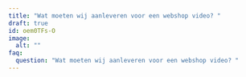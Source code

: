 ```yaml
---
title: "Wat moeten wij aanleveren voor een webshop video? "
draft: true
id: oem0TFs-O
image:
  alt: ""
faq:
  question: "Wat moeten wij aanleveren voor een webshop video? "
---
```

